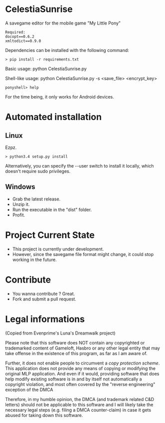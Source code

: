 CelestiaSunrise
===============

A savegame editor for the mobile game "My Little Pony"

```
Required:
docopt==0.6.2
xmltodict==0.9.0
```

Dependencies can be installed with the following command:
```
> pip install -r requirements.txt
```

Basic usage: python CelestiaSunrise.py

Shell-like usage: python CelestiaSunrise.py -s &lt;save_file&gt; &lt;encrypt_key&gt;
```
ponyshell> help
```

For the time being, it only works for Android devices.

Automated installation
==============

Linux
--------------

Ezpz.
```
> python3.4 setup.py install
```
Alternatively, you can specify the --user switch to install it locally, which doesn't require sudo privileges.

Windows
-------------

* Grab the latest release.
* Unzip it.
* Run the executable in the "dist" folder.
* Profit.

Project Current State
==============

* This project is currently under development.
* However, since the savegame file format might change, it could stop working in the future.

Contribute
==============

* You wanna contribute ? Great.
* Fork and submit a pull request.

Legal informations
==============

(Copied from Evenprime's Luna's Dreamwalk project)

Please note that this software does NOT contain any copyrighted or trademarked
content of Gameloft, Hasbro or any other legal entity that may take offense
in the existence of this program, as far as I am aware of.

Further, it does not enable people to circumvent a *copy protection scheme*.
This application does not provide any means of copying or modifying the
original MLP application. And even if it would, providing software that does
help modify existing software is in and by itself not automatically a copyright
violation, and most often covered by the "reverse engineering" exception of the
DMCA

Therefore, in my humble opinion, the DMCA (and trademark related C&D letters)
should not be applicable to this software and I will likely take the necessary
legal steps (e.g. filing a DMCA counter-claim) in case it gets abused for
taking down this software.
